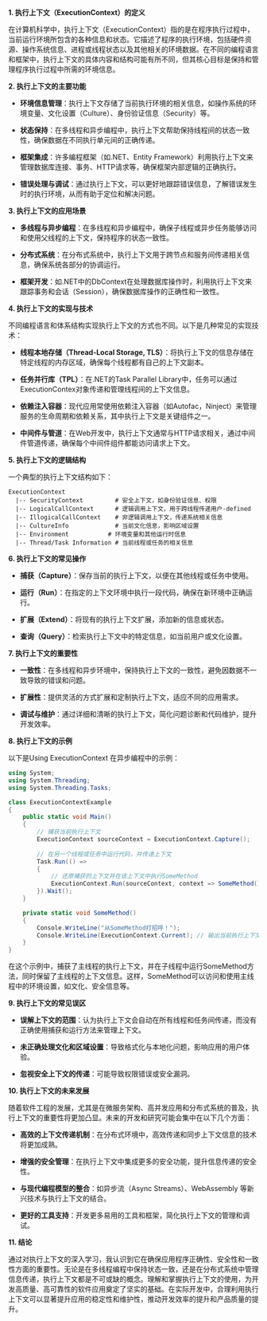 **1. 执行上下文（ExecutionContext）的定义**

在计算机科学中，执行上下文（ExecutionContext）指的是在程序执行过程中，当前运行环境所包含的各种信息和状态。它描述了程序的执行环境，包括硬件资源、操作系统信息、进程或线程状态以及其他相关的环境数据。在不同的编程语言和框架中，执行上下文的具体内容和结构可能有所不同，但其核心目标是保持和管理程序执行过程中所需的环境信息。

**2. 执行上下文的主要功能**

- **环境信息管理**：执行上下文存储了当前执行环境的相关信息，如操作系统的环境变量、文化设置（Culture）、身份验证信息（Security）等。

- **状态保持**：在多线程和异步编程中，执行上下文帮助保持线程间的状态一致性，确保数据在不同执行单元间的正确传递。

- **框架集成**：许多编程框架（如.NET、Entity Framework）利用执行上下文来管理数据库连接、事务、HTTP请求等，确保框架内部逻辑的正确执行。

- **错误处理与调试**：通过执行上下文，可以更好地跟踪错误信息，了解错误发生时的执行环境，从而有助于定位和解决问题。

**3. 执行上下文的应用场景**

- **多线程与异步编程**：在多线程和异步编程中，确保子线程或异步任务能够访问和使用父线程的上下文，保持程序的状态一致性。

- **分布式系统**：在分布式系统中，执行上下文用于跨节点和服务间传递相关信息，确保系统各部分的协调运行。

- **框架开发**：如.NET中的DbContext在处理数据库操作时，利用执行上下文来跟踪事务和会话（Session），确保数据库操作的正确性和一致性。

**4. 执行上下文的实现与技术**

不同编程语言和体系结构实现执行上下文的方式也不同。以下是几种常见的实现技术：

- **线程本地存储（Thread-Local Storage, TLS）**：将执行上下文的信息存储在特定线程的内存区域，确保每个线程都有自己的上下文副本。

- **任务并行库（TPL）**：在.NET的Task Parallel Library中，任务可以通过ExecutionContex对象传递和管理线程间的上下文信息。

- **依赖注入容器**：现代应用常使用依赖注入容器（如Autofac，Ninject）来管理服务的生命周期和依赖关系，其中执行上下文是关键组件之一。

- **中间件与管道**：在Web开发中，执行上下文通常与HTTP请求相关，通过中间件管道传递，确保每个中间件组件都能访问请求上下文。

**5. 执行上下文的逻辑结构**

一个典型的执行上下文结构如下：

```
ExecutionContext
  |-- SecurityContext         # 安全上下文，如身份验证信息、权限
  |-- LogicalCallContext      # 逻辑调用上下文，用于跨线程传递用户-defined
  |-- IllogicalCallContext    # 非逻辑调用上下文，传递系统相关信息
  |-- CultureInfo             # 当前文化信息，影响区域设置
  |-- Environment           # 环境变量和其他运行时信息
  |-- Thread/Task Information # 当前线程或任务的相关信息
```

**6. 执行上下文的常见操作**

- **捕获（Capture）**：保存当前的执行上下文，以便在其他线程或任务中使用。

- **运行（Run）**：在指定的上下文环境中执行一段代码，确保在新环境中正确运行。

- **扩展（Extend）**：将现有的执行上下文扩展，添加新的信息或状态。

- **查询（Query）**：检索执行上下文中的特定信息，如当前用户或文化设置。

**7. 执行上下文的重要性**

- **一致性**：在多线程和异步环境中，保持执行上下文的一致性，避免因数据不一致导致的错误和问题。

- **扩展性**：提供灵活的方式扩展和定制执行上下文，适应不同的应用需求。

- **调试与维护**：通过详细和清晰的执行上下文，简化问题诊断和代码维护，提升开发效率。

**8. 执行上下文的示例**

以下是Using ExecutionContext 在异步编程中的示例：

```csharp
using System;
using System.Threading;
using System.Threading.Tasks;

class ExecutionContextExample
{
    public static void Main()
    {
        // 捕获当前执行上下文
        ExecutionContext sourceContext = ExecutionContext.Capture();
      
        // 在另一个线程或任务中运行代码，并传递上下文
        Task.Run(() =>
        {
            // 还原捕获的上下文并在该上下文中执行SomeMethod
            ExecutionContext.Run(sourceContext, context => SomeMethod(), null);
        }).Wait();
    }

    private static void SomeMethod()
    {
        Console.WriteLine("从SomeMethod打招呼！");
        Console.WriteLine(ExecutionContext.Current); // 输出当前执行上下文
    }
}
```

在这个示例中，捕获了主线程的执行上下文，并在子线程中运行SomeMethod方法，同时保留了主线程的上下文信息。这样，SomeMethod可以访问和使用主线程中的环境设置，如文化、安全信息等。

**9. 执行上下文的常见误区**

- **误解上下文的范围**：认为执行上下文会自动在所有线程和任务间传递，而没有正确使用捕获和运行方法来管理上下文。

- **未正确处理文化和区域设置**：导致格式化与本地化问题，影响应用的用户体验。

- **忽视安全上下文的传递**：可能导致权限错误或安全漏洞。

**10. 执行上下文的未来发展**

随着软件工程的发展，尤其是在微服务架构、高并发应用和分布式系统的普及，执行上下文的重要性将更加凸显。未来的开发和研究可能会集中在以下几个方面：

- **高效的上下文传递机制**：在分布式环境中，高效传递和同步上下文信息的技术将更加成熟。

- **增强的安全管理**：在执行上下文中集成更多的安全功能，提升信息传递的安全性。

- **与现代编程模型的整合**：如异步流（Async Streams）、WebAssembly 等新兴技术与执行上下文的结合。

- **更好的工具支持**：开发更多易用的工具和框架，简化执行上下文的管理和调试。

**11. 结论**

通过对执行上下文的深入学习，我认识到它在确保应用程序正确性、安全性和一致性方面的重要性。无论是在多线程编程中保持状态一致，还是在分布式系统中管理信息传递，执行上下文都是不可或缺的概念。理解和掌握执行上下文的使用，为开发高质量、高可靠性的软件应用奠定了坚实的基础。在实际开发中，合理利用执行上下文可以显著提升应用的稳定性和维护性，推动开发效率的提升和产品质量的提升。